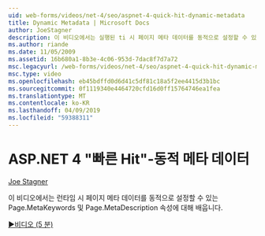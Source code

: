 ```yaml
---
uid: web-forms/videos/net-4/seo/aspnet-4-quick-hit-dynamic-metadata
title: Dynamic Metadata | Microsoft Docs
author: JoeStagner
description: 이 비디오에서는 실행된 ti 시 페이지 메타 데이터를 동적으로 설정할 수 있는 Page.MetaKeywords 및 Page.MetaDescription 속성에 대해 배우게 됩니다...
ms.author: riande
ms.date: 11/05/2009
ms.assetid: 16b680a1-8b3e-4c06-953d-7dac8f7d7a72
msc.legacyurl: /web-forms/videos/net-4/seo/aspnet-4-quick-hit-dynamic-metadata
msc.type: video
ms.openlocfilehash: eb45bdffd0d6d41c5df81c18a5f2ee4415d3b1bc
ms.sourcegitcommit: 0f1119340e4464720cfd16d0ff15764746ea1fea
ms.translationtype: MT
ms.contentlocale: ko-KR
ms.lasthandoff: 04/09/2019
ms.locfileid: "59388311"
---
```

# <a name="aspnet-4-quick-hit---dynamic-metadata"></a>ASP.NET 4 "빠른 Hit"-동적 메타 데이터

[Joe Stagner](https://github.com/JoeStagner)

이 비디오에서는 런타임 시 페이지 메타 데이터를 동적으로 설정할 수 있는 Page.MetaKeywords 및 Page.MetaDescription 속성에 대해 배웁니다. 

[&#9654;비디오 (5 분)](https://channel9.msdn.com/Blogs/ASP-NET-Site-Videos/aspnet-4-quick-hit-dynamic-metadata)
